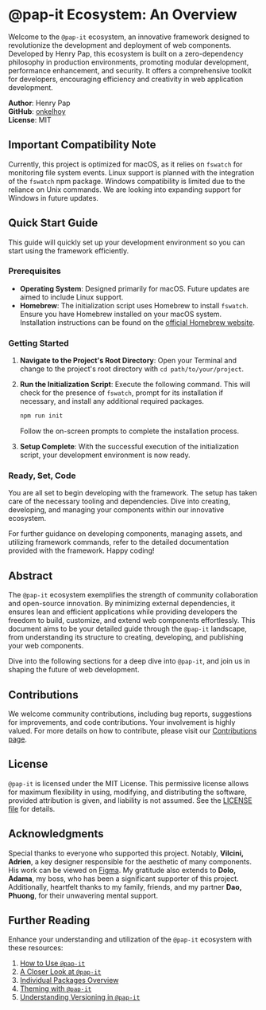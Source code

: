 # @pap-it Ecosystem: An Overview

Welcome to the `@pap-it` ecosystem, an innovative framework designed to revolutionize the development and deployment of web components. Developed by Henry Pap, this ecosystem is built on a zero-dependency philosophy in production environments, promoting modular development, performance enhancement, and security. It offers a comprehensive toolkit for developers, encouraging efficiency and creativity in web application development.

**Author**: Henry Pap\
**GitHub**: [onkelhoy](https://github.com/onkelhoy/web-components)\
**License**: MIT

## Important Compatibility Note

Currently, this project is optimized for macOS, as it relies on `fswatch` for monitoring file system events. Linux support is planned with the integration of the `fswatch` npm package. Windows compatibility is limited due to the reliance on Unix commands. We are looking into expanding support for Windows in future updates.

## Quick Start Guide

This guide will quickly set up your development environment so you can start using the framework efficiently.

### Prerequisites

- **Operating System**: Designed primarily for macOS. Future updates are aimed to include Linux support.
- **Homebrew**: The initialization script uses Homebrew to install `fswatch`. Ensure you have Homebrew installed on your macOS system. Installation instructions can be found on the [official Homebrew website](https://brew.sh/).

### Getting Started

1. **Navigate to the Project's Root Directory**: Open your Terminal and change to the project's root directory with `cd path/to/your/project`.

2. **Run the Initialization Script**: Execute the following command. This will check for the presence of `fswatch`, prompt for its installation if necessary, and install any additional required packages.

   ```bash
   npm run init
   ```

   Follow the on-screen prompts to complete the installation process.

3. **Setup Complete**: With the successful execution of the initialization script, your development environment is now ready.

### Ready, Set, Code

You are all set to begin developing with the framework. The setup has taken care of the necessary tooling and dependencies. Dive into creating, developing, and managing your components within our innovative ecosystem.

For further guidance on developing components, managing assets, and utilizing framework commands, refer to the detailed documentation provided with the framework. Happy coding!

## Abstract

The `@pap-it` ecosystem exemplifies the strength of community collaboration and open-source innovation. By minimizing external dependencies, it ensures lean and efficient applications while providing developers the freedom to build, customize, and extend web components effortlessly. This document aims to be your detailed guide through the `@pap-it` landscape, from understanding its structure to creating, developing, and publishing your web components.

Dive into the following sections for a deep dive into `@pap-it`, and join us in shaping the future of web development.

## Contributions

We welcome community contributions, including bug reports, suggestions for improvements, and code contributions. Your involvement is highly valued. For more details on how to contribute, please visit our [Contributions page](./CONTRIBUTING.md).

## License

`@pap-it` is licensed under the MIT License. This permissive license allows for maximum flexibility in using, modifying, and distributing the software, provided attribution is given, and liability is not assumed. See the [LICENSE file](./LICENSE) for details.

## Acknowledgments

Special thanks to everyone who supported this project. Notably, **Vilcini, Adrien**, a key designer responsible for the aesthetic of many components. His work can be viewed on [Figma](https://www.figma.com/file/Ok5aSJW5KqgusO5MuYui6q/Circular-Design-System-(CDS)?type=design&node-id=2669-25209&mode=design&t=22qOpUOq1GEoV6F5-0). My gratitude also extends to **Dolo, Adama**, my boss, who has been a significant supporter of this project. Additionally, heartfelt thanks to my family, friends, and my partner **Dao, Phuong**, for their unwavering mental support.

## Further Reading

Enhance your understanding and utilization of the `@pap-it` ecosystem with these resources:

1. [How to Use `@pap-it`](./documentation/how-to-use.md)
2. [A Closer Look at `@pap-it`](./documentation/global.md)
3. [Individual Packages Overview](./documentation/package.md)
4. [Theming with `@pap-it`](./themes/README.md)
5. [Understanding Versioning in `@pap-it`](./scripts/versioning/README.md)
